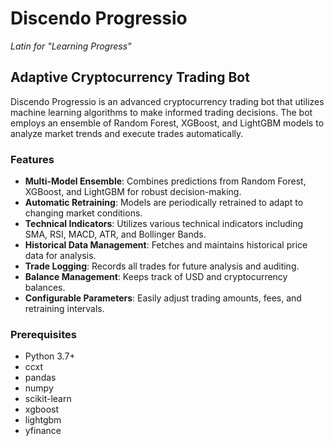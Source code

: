 # Discendo Progressio

*Latin for "Learning Progress"*

## Adaptive Cryptocurrency Trading Bot

Discendo Progressio is an advanced cryptocurrency trading bot that utilizes machine learning algorithms to make informed trading decisions. The bot employs an ensemble of Random Forest, XGBoost, and LightGBM models to analyze market trends and execute trades automatically.

### Features

- **Multi-Model Ensemble**: Combines predictions from Random Forest, XGBoost, and LightGBM for robust decision-making.
- **Automatic Retraining**: Models are periodically retrained to adapt to changing market conditions.
- **Technical Indicators**: Utilizes various technical indicators including SMA, RSI, MACD, ATR, and Bollinger Bands.
- **Historical Data Management**: Fetches and maintains historical price data for analysis.
- **Trade Logging**: Records all trades for future analysis and auditing.
- **Balance Management**: Keeps track of USD and cryptocurrency balances.
- **Configurable Parameters**: Easily adjust trading amounts, fees, and retraining intervals.

### Prerequisites

- Python 3.7+
- ccxt
- pandas
- numpy
- scikit-learn
- xgboost
- lightgbm
- yfinance

